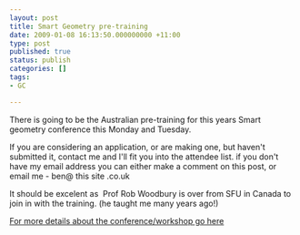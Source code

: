 ```yaml
---
layout: post
title: Smart Geometry pre-training
date: 2009-01-08 16:13:50.000000000 +11:00
type: post
published: true
status: publish
categories: []
tags:
- GC

---
```

<p>There is going to be the Australian pre-training for this years Smart geometry conference this Monday and Tuesday.</p>
<p>If you are considering an application, or are making one, but haven't submitted it, contact me and I'll fit you into the attendee list. if you don't have my email address you can either make a comment on this post, or email me - ben@ this site .co.uk</p>
<p>It should be excelent as  Prof Rob Woodbury is over from SFU in Canada to join in with the training. (he taught me many years ago!)</p>
<p><a href="http://www.smartgeometry.org/">For more details about the conference/workshop go here</a></p>
